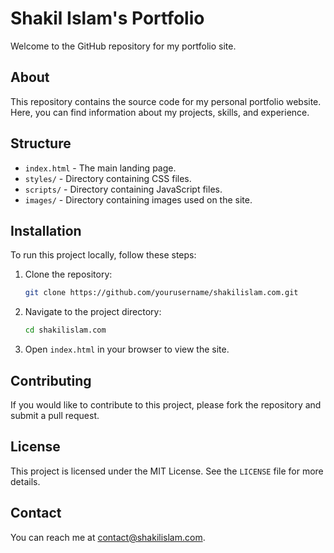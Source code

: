 # Shakil Islam's Portfolio

Welcome to the GitHub repository for my portfolio site.

## About

This repository contains the source code for my personal portfolio website. Here, you can find information about my projects, skills, and experience.

## Structure

- `index.html` - The main landing page.
- `styles/` - Directory containing CSS files.
- `scripts/` - Directory containing JavaScript files.
- `images/` - Directory containing images used on the site.

## Installation

To run this project locally, follow these steps:

1. Clone the repository:
    ```bash
    git clone https://github.com/yourusername/shakilislam.com.git
    ```
2. Navigate to the project directory:
    ```bash
    cd shakilislam.com
    ```
3. Open `index.html` in your browser to view the site.

## Contributing

If you would like to contribute to this project, please fork the repository and submit a pull request.

## License

This project is licensed under the MIT License. See the `LICENSE` file for more details.

## Contact

You can reach me at [contact@shakilislam.com](mailto:contact@shakilislam.com).
